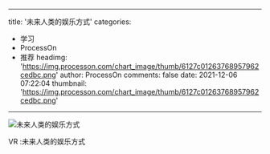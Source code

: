 
---
title: '未来人类的娱乐方式'
categories: 
 - 学习
 - ProcessOn
 - 推荐
headimg: 'https://img.processon.com/chart_image/thumb/6127c01263768957962cedbc.png'
author: ProcessOn
comments: false
date: 2021-12-06 07:22:04
thumbnail: 'https://img.processon.com/chart_image/thumb/6127c01263768957962cedbc.png'
---

<div>   
<img class="thumb" alt="未来人类的娱乐方式" src="https://img.processon.com/chart_image/thumb/6127c01263768957962cedbc.png" referrerpolicy="no-referrer">
<p>VR :未来人类的娱乐方式</p>  
</div>
            